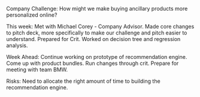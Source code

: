 Company Challenge:
How might we make buying ancillary products more personalized online?

This week:
Met with Michael Corey - Company Advisor.
Made core changes to pitch deck, more specifically to make our challenge and pitch easier to understand.
Prepared for Crit.
Worked on decision tree and regression analysis.

Week Ahead:
Continue working on prototype of recommendation engine.
Come up with product bundles.
Run changes through crit.
Prepare for meeting with team BMW.

Risks:
Need to allocate the right amount of time to building the recommendation engine.
